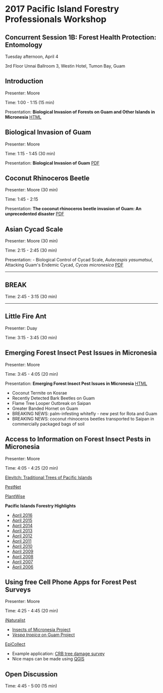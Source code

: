 <h1>2017 Pacific Island Forestry Professionals Workshop</h1>

<h2>Concurrent Session 1B: Forest Health Protection: <b>Entomology</b></h2>

Tuesday afternoon, April 4

3rd Floor Unnai Ballroom 3, Westin Hotel, Tumon Bay, Guam


## Introduction

Presenter: Moore

Time: 1:00 - 1:15 (15 min)

Presentation: **Biological Invasion of Forests on Guam and Other Islands in Micronesia** [HTML](https://aubreymoore.github.io/PDF_to_Reveal/reveal.js/slides.html)

## Biological Invasion of Guam

Presenter: Moore

Time: 1:15 - 1:45 (30 min)

Presentation: **Biological Invasion of Guam** [PDF](https://github.com/aubreymoore/Guam-Forestry-Workshop-Resources/raw/master/BioInvasionOfGuamMBP20100119.pdf)


## Coconut Rhinoceros Beetle

Presenter: Moore (30 min)

Time: 1:45 - 2:15

Presentation: **The coconut rhinoceros beetle invasion of Guam: An unprecedented disaster** [PDF](https://github.com/aubreymoore/Guam-Forestry-Workshop-Resources/raw/master/Aubrey%20ICE2016.pdf)


## Asian Cycad Scale

Presenter: Moore (30 min)

Time: 2:15 - 2:45 (30 min)

Presentation: - Biological Control of Cycad Scale, *Aulacaspis yasumatsui*, Attacking Guam's Endemic Cycad, *Cycas micronesica* [PDF](https://github.com/aubreymoore/Guam-Forestry-Workshop-Resources/raw/master/CycadScaleBiocontrolChile.pdf)

---

## BREAK


Time: 2:45 - 3:15 (30 min)

---

## Little Fire Ant

Presenter: Duay

Time: 3:15 - 3:45 (30 min)

## Emerging Forest Insect Pest Issues in Micronesia

Presenter: Moore

Time: 3:45 - 4:05 (20 min)

Presentation: **Emerging Forest Insect Pest Issues in Micronesia** [HTML](https://aubreymoore.github.io/Guam-Forestry-Workshop-Resources/reveal/reveal.js/EmergingForestPests.html)

* Coconut Termite on Kosrae
* Recently Detected Bark Beetles on Guam
* Flame Tree Looper Outbreak on Saipan
* Greater Banded Hornet on Guam
* BREAKING NEWS: palm-infesting whitefly - new pest for Rota and Guam
* BREAKING NEWS: coconut rhinoceros beetles transported to Saipan in commercially packaged bags of soil

## Access to Information on Forest Insect Pests in Micronesia

Presenter: Moore

Time: 4:05 - 4:25 (20 min)

[Elevitch: Traditional Trees of Pacific Islands](http://agroforestry.org/projects/traditional-tree-initiative)

[PestNet](http://www.pestnet.org/)

[PlantWise](http://www.plantwise.org)

**Pacific Islands Forestry Highlights**

* [April 2016](https://www.fs.usda.gov/Internet/FSE_DOCUMENTS/fseprd509273.pdf)
* [April 2015](https://www.fs.fed.us/foresthealth/fhm/fhh/fhh_14/PI_FHH_2014.pdf)
* [April 2014](https://www.fs.fed.us/foresthealth/fhm/fhh/fhh_13/PI_FHH_2013.pdf)
* [April 2013](https://www.fs.usda.gov/Internet/FSE_DOCUMENTS/stelprdb5415097.pdf)
* [April 2012](https://www.fs.usda.gov/Internet/FSE_DOCUMENTS/stelprdb5366605.pdf)
* [April 2011](https://www.fs.usda.gov/Internet/FSE_DOCUMENTS/stelprdb5331727.pdf)
* [April 2010](https://www.fs.usda.gov/Internet/FSE_DOCUMENTS/stelprdb5331727.pdf)
* [April 2009](https://www.fs.usda.gov/Internet/FSE_DOCUMENTS/fsbdev3_046082.pdf)
* [April 2008](https://www.fs.usda.gov/Internet/FSE_DOCUMENTS/fsbdev3_045559.pdf)
* [April 2007](https://www.fs.usda.gov/Internet/FSE_DOCUMENTS/fsbdev3_046419.pdf)
* [April 2006](https://www.fs.usda.gov/Internet/FSE_DOCUMENTS/fsbdev3_045555.pdf)

## Using free Cell Phone Apps for Forest Pest Surveys

Presenter: Moore

Time: 4:25 - 4:45 (20 min)

[iNaturalist](www.inaturalist.org)
* [Insects of Micronesia Project](http://www.inaturalist.org/projects/insects-of-micronesia)
* [*Vespa tropica* on Guam Project](http://www.inaturalist.org/projects/vespa-tropica-on-guam)

[EpiCollect](http://www.epicollect.net/)
* Example application: [CRB tree damage survey](https://aubreymoore.github.io/Guam-Forestry-Workshop-Resources/reveal/reveal.js/EpiCollect.html)
* Nice maps can be made using [QGIS](http://www.qgis.org/en/site/)

## Open Discussion

Time: 4:45 - 5:00 (15 min)
